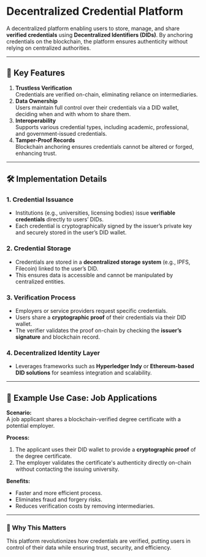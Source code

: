 # Decentralized Credential Platform

A decentralized platform enabling users to store, manage, and share **verified credentials** using **Decentralized Identifiers (DIDs)**. By anchoring credentials on the blockchain, the platform ensures authenticity without relying on centralized authorities.

---

## 🔑 Key Features
1. **Trustless Verification**  
   Credentials are verified on-chain, eliminating reliance on intermediaries.  
2. **Data Ownership**  
   Users maintain full control over their credentials via a DID wallet, deciding when and with whom to share them.  
3. **Interoperability**  
   Supports various credential types, including academic, professional, and government-issued credentials.  
4. **Tamper-Proof Records**  
   Blockchain anchoring ensures credentials cannot be altered or forged, enhancing trust.

---

## 🛠️ Implementation Details

### 1. **Credential Issuance**
- Institutions (e.g., universities, licensing bodies) issue **verifiable credentials** directly to users’ DIDs.  
- Each credential is cryptographically signed by the issuer’s private key and securely stored in the user’s DID wallet.

### 2. **Credential Storage**
- Credentials are stored in a **decentralized storage system** (e.g., IPFS, Filecoin) linked to the user’s DID.  
- This ensures data is accessible and cannot be manipulated by centralized entities.

### 3. **Verification Process**
- Employers or service providers request specific credentials.  
- Users share a **cryptographic proof** of their credentials via their DID wallet.  
- The verifier validates the proof on-chain by checking the **issuer’s signature** and blockchain record.

### 4. **Decentralized Identity Layer**
- Leverages frameworks such as **Hyperledger Indy** or **Ethereum-based DID solutions** for seamless integration and scalability.

---

## 🌟 Example Use Case: Job Applications  

**Scenario:**  
A job applicant shares a blockchain-verified degree certificate with a potential employer.  

**Process:**  
1. The applicant uses their DID wallet to provide a **cryptographic proof** of the degree certificate.  
2. The employer validates the certificate's authenticity directly on-chain without contacting the issuing university.  

**Benefits:**  
- Faster and more efficient process.  
- Eliminates fraud and forgery risks.  
- Reduces verification costs by removing intermediaries.

---

### 🚀 Why This Matters
This platform revolutionizes how credentials are verified, putting users in control of their data while ensuring trust, security, and efficiency.  
